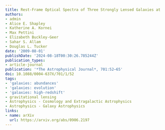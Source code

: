 ```yaml
---
title: Rest-Frame Optical Spectra of Three Strongly Lensed Galaxies at z ~ 2
authors:
- admin
- Alice E. Shapley
- Katherine A. Kornei
- Max Pettini
- Elizabeth Buckley-Geer
- Sahar S. Allam
- Douglas L. Tucker
date: '2009-08-01'
publishDate: '2024-08-18T00:30:26.785244Z'
publication_types:
- article-journal
publication: '*The Astrophysical Journal*, 701:52–65'
doi: 10.1088/0004-637X/701/1/52
tags:
- 'galaxies: abundances'
- 'galaxies: evolution'
- 'galaxies: high-redshift'
- gravitational lensing
- Astrophysics - Cosmology and Extragalactic Astrophysics
- Astrophysics - Galaxy Astrophysics
links:
- name: arXiv
  url: https://arxiv.org/abs/0906.2197
---
```

